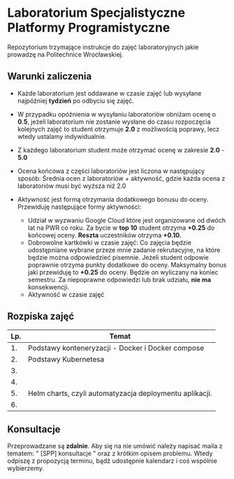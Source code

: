 # Laboratorium Specjalistyczne Platformy Programistyczne

Repozytorium trzymające instrukcje do zajęć laboratoryjnych jakie prowadzę na Politechnice Wrocławskiej.

## Warunki zaliczenia

- Każde laboratorium jest oddawane w czasie zajęć lub wysyłane najpóźniej **tydzień** po odbyciu się zajęć.


- W przypadku opóźnienia w wysyłaniu laboratoriów obniżam ocenę o **0.5**, jeżeli laboratorium nie zostanie wysłane do czasu rozpoczęcia kolejnych zajęć to student otrzymuje **2.0** z możliwością poprawy, lecz wtedy ustalamy indywidualnie. 

- Z każdego laboratorium student może otrzymać ocenę w zakresie **2.0** - **5.0**

- Ocena końcowa z części laboratoriów jest liczona w następujący sposób: Średnia ocen z laboratoriów + aktywność, gdzie każda ocena z laboratoriów musi być wyższa niż 2.0

- Aktywność jest formą otrzymania dodatkowego bonusu do oceny. Przewiduję następujące formy aktywności:
    - Udział w wyzwaniu Google Cloud które jest organizowane od dwóch lat na PWR co roku. Za bycie w **top 10** student otrzyma **+0.25** do końcowej oceny. **Reszta** uczestników otrzyma **+0.10.**
    - Dobrowolne kartkówki w czasie zajęć: Co zajęcia będzie udostępniane wybrane przeze mnie zadanie rekrutacyjne, na które będzie można odpowiedzieć pisemnie. Jeżeli student odpowie poprawnie otrzyma punkty dodatkowe do oceny. Maksymalny bonus jaki przewiduję to **+0.25** do oceny. Będzie on wyliczany na koniec semestru. Za niepoprawne odpowiedzi lub brak udziału, **nie ma** konsekwencji. 
    - Aktywność w czasie zajęć  



## Rozpiska zajęć
|Lp.| Temat|
|---|---|
|1.| Podstawy konteneryzacji - Docker i Docker compose 
|2.| Podstawy Kubernetesa
|3.| | 
|4.|
|5.| Helm charts, czyli automatyzacja deploymentu aplikacji.
|6.| 


## Konsultacje

Przeprowadzane są **zdalnie**. Aby się na nie umówić należy napisać maila z tematem: 
" [SPP] konsultacje " oraz z krótkim opisem problemu. Wtedy odpiszę z propozycją terminu, bądź udostępnie kalendarz i coś wspólnie wybierzemy.